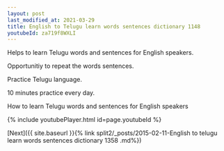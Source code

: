 ```yaml
---
layout: post
last_modified_at: 2021-03-29
title: English to Telugu learn words sentences dictionary 1148 
youtubeId: za719f8WXLI
---
```

 
 
Helps to learn Telugu words and sentences for English speakers.

Opportunitiy to repeat the words sentences. 

Practice Telugu language. 
 
10 minutes practice every day. 
 
How to learn Telugu words and sentences for English speakers 
 
{% include youtubePlayer.html id=page.youtubeId %}
 
 
[Next]({{ site.baseurl }}{% link  split2/_posts/2015-02-11-English to telugu learn words sentences dictionary 1358 .md%})
 
